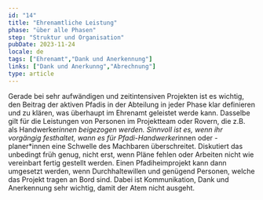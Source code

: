 ```yaml
---
id: "14"
title: "Ehrenamtliche Leistung"
phase: "über alle Phasen"
step: "Struktur und Organisation"
pubDate: 2023-11-24
locale: de
tags: ["Ehrenamt","Dank und Anerkennung"]
links: ["Dank und Anerkunng","Abrechnung"]
type: article
---
```


Gerade bei sehr aufwändigen und zeitintensiven Projekten ist es wichtig, den Beitrag der aktiven Pfadis in der Abteilung in jeder Phase klar definieren und zu klären, was überhaupt im Ehrenamt geleistet werde kann. Dasselbe gilt für die Leistungen von Personen im Projektteam oder Rovern, die z.B. als Handwerker*innen beigezogen werden. Sinnvoll ist es, wenn ihr vorgängig festhaltet, wann es für Pfadi-Handwerker*innen oder -planer*innen eine Schwelle des Machbaren überschreitet. Diskutiert das unbedingt früh genug, nicht erst, wenn Pläne fehlen oder Arbeiten nicht wie vereinbart fertig gestellt werden.
Einen Pfadiheimprojekt kann dann umgesetzt werden, wenn Durchhaltewillen und genügend Personen, welche das Projekt tragen an Bord sind. Dabei ist Kommunikation, Dank und Anerkennung sehr wichtig, damit der Atem nicht ausgeht.
